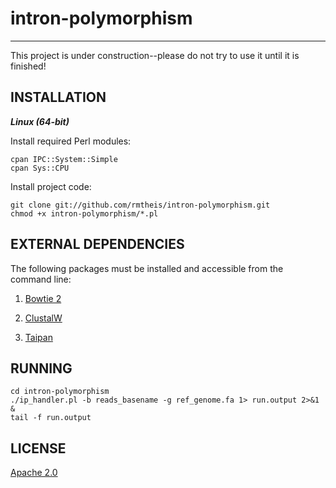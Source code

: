 # intron-polymorphism
* * *

This project is under construction--please do not try to use it until it is finished!

## INSTALLATION
**_Linux (64-bit)_**

Install required Perl modules:

    cpan IPC::System::Simple
    cpan Sys::CPU

Install project code:

    git clone git://github.com/rmtheis/intron-polymorphism.git
    chmod +x intron-polymorphism/*.pl

## EXTERNAL DEPENDENCIES

The following packages must be installed and accessible from the command line:

1. [Bowtie 2](http://bowtie-bio.sourceforge.net/bowtie2/)

2. [ClustalW](www.ebi.ac.uk/Tools/msa/clustalw2/)

3. [Taipan](http://sourceforge.net/projects/taipan/)

## RUNNING

    cd intron-polymorphism
    ./ip_handler.pl -b reads_basename -g ref_genome.fa 1> run.output 2>&1 &
    tail -f run.output

## LICENSE

[Apache 2.0](http://www.apache.org/licenses/LICENSE-2.0.html)

